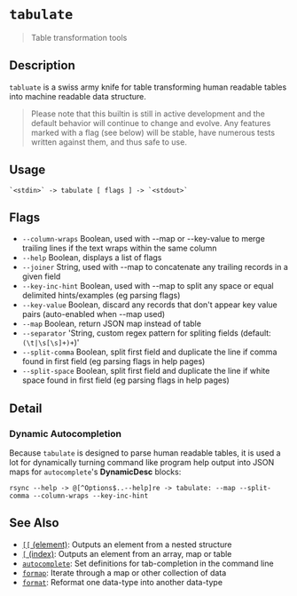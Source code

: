 # `tabulate`

> Table transformation tools

## Description

`tabluate` is a swiss army knife for table transforming human readable tables
into machine readable data structure.

> Please note that this builtin is still in active development and the default
> behavior will continue to change and evolve. Any features marked with a flag
> (see below) will be stable, have numerous tests written against them, and
> thus safe to use.

## Usage

    `<stdin>` -> tabulate [ flags ] -> `<stdout>`

## Flags

- `--column-wraps`
  Boolean, used with --map or --key-value to merge trailing lines if the text wraps within the same column
- `--help`
  Boolean, displays a list of flags
- `--joiner`
  String, used with --map to concatenate any trailing records in a given field
- `--key-inc-hint`
  Boolean, used with --map to split any space or equal delimited hints/examples (eg parsing flags)
- `--key-value`
  Boolean, discard any records that don't appear key value pairs (auto-enabled when --map used)
- `--map`
  Boolean, return JSON map instead of table
- `--separator`
  'String, custom regex pattern for spliting fields (default: `(\t|\s[\s]+)+`)'
- `--split-comma`
  Boolean, split first field and duplicate the line if comma found in first field (eg parsing flags in help pages)
- `--split-space`
  Boolean, split first field and duplicate the line if white space found in first field (eg parsing flags in help pages)

## Detail

### Dynamic Autocompletion

Because `tabulate` is designed to parse human readable tables, it is used a lot
for dynamically turning command like program help output into JSON maps for
`autocomplete`'s **DynamicDesc** blocks:

    rsync --help -> @[^Options$..--help]re -> tabulate: --map --split-comma --column-wraps --key-inc-hint

## See Also

- [`[[` (element)](./element.md):
  Outputs an element from a nested structure
- [`[` (index)](./index.md):
  Outputs an element from an array, map or table
- [`autocomplete`](./autocomplete.md):
  Set definitions for tab-completion in the command line
- [`formap`](./formap.md):
  Iterate through a map or other collection of data
- [`format`](./format.md):
  Reformat one data-type into another data-type
